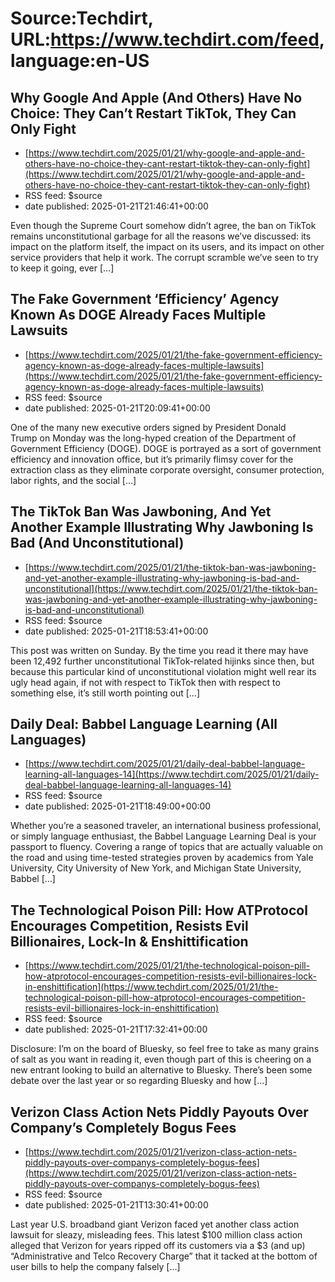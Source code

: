 # Source:Techdirt, URL:https://www.techdirt.com/feed, language:en-US

## Why Google And Apple (And Others) Have No Choice: They Can’t Restart TikTok, They Can Only Fight
 - [https://www.techdirt.com/2025/01/21/why-google-and-apple-and-others-have-no-choice-they-cant-restart-tiktok-they-can-only-fight](https://www.techdirt.com/2025/01/21/why-google-and-apple-and-others-have-no-choice-they-cant-restart-tiktok-they-can-only-fight)
 - RSS feed: $source
 - date published: 2025-01-21T21:46:41+00:00

Even though the Supreme Court somehow didn&#8217;t agree, the ban on TikTok remains unconstitutional garbage for all the reasons we&#8217;ve discussed: its impact on the platform itself, the impact on its users, and its impact on other service providers that help it work. The corrupt scramble we&#8217;ve seen to try to keep it going, ever [&#8230;]

## The Fake Government ‘Efficiency’ Agency Known As DOGE Already Faces Multiple Lawsuits
 - [https://www.techdirt.com/2025/01/21/the-fake-government-efficiency-agency-known-as-doge-already-faces-multiple-lawsuits](https://www.techdirt.com/2025/01/21/the-fake-government-efficiency-agency-known-as-doge-already-faces-multiple-lawsuits)
 - RSS feed: $source
 - date published: 2025-01-21T20:09:41+00:00

One of the many new executive orders signed by President Donald Trump on Monday was the long-hyped creation of the Department of Government Efficiency (DOGE). DOGE is portrayed as a sort of government efficiency and innovation office, but it&#8217;s primarily flimsy cover for the extraction class as they eliminate corporate oversight, consumer protection, labor rights, and the social [&#8230;]

## The TikTok Ban Was Jawboning, And Yet Another Example Illustrating Why Jawboning Is Bad (And Unconstitutional)
 - [https://www.techdirt.com/2025/01/21/the-tiktok-ban-was-jawboning-and-yet-another-example-illustrating-why-jawboning-is-bad-and-unconstitutional](https://www.techdirt.com/2025/01/21/the-tiktok-ban-was-jawboning-and-yet-another-example-illustrating-why-jawboning-is-bad-and-unconstitutional)
 - RSS feed: $source
 - date published: 2025-01-21T18:53:41+00:00

This post was written on Sunday. By the time you read it there may have been 12,492 further unconstitutional TikTok-related hijinks since then, but because this particular kind of unconstitutional violation might well rear its ugly head again, if not with respect to TikTok then with respect to something else, it’s still worth pointing out [&#8230;]

## Daily Deal: Babbel Language Learning (All Languages)
 - [https://www.techdirt.com/2025/01/21/daily-deal-babbel-language-learning-all-languages-14](https://www.techdirt.com/2025/01/21/daily-deal-babbel-language-learning-all-languages-14)
 - RSS feed: $source
 - date published: 2025-01-21T18:49:00+00:00

Whether you&#8217;re a seasoned traveler, an international business professional, or simply language enthusiast, the Babbel Language Learning Deal is your passport to fluency. Covering a range of topics that are actually valuable on the road and using time-tested strategies proven by academics from Yale University, City University of New York, and Michigan State University, Babbel [&#8230;]

## The Technological Poison Pill: How ATProtocol Encourages Competition, Resists Evil Billionaires, Lock-In & Enshittification
 - [https://www.techdirt.com/2025/01/21/the-technological-poison-pill-how-atprotocol-encourages-competition-resists-evil-billionaires-lock-in-enshittification](https://www.techdirt.com/2025/01/21/the-technological-poison-pill-how-atprotocol-encourages-competition-resists-evil-billionaires-lock-in-enshittification)
 - RSS feed: $source
 - date published: 2025-01-21T17:32:41+00:00

Disclosure: I’m on the board of Bluesky, so feel free to take as many grains of salt as you want in reading it, even though part of this is cheering on a new entrant looking to build an alternative to Bluesky. There’s been some debate over the last year or so regarding Bluesky and how [&#8230;]

## Verizon Class Action Nets Piddly Payouts Over Company’s Completely Bogus Fees
 - [https://www.techdirt.com/2025/01/21/verizon-class-action-nets-piddly-payouts-over-companys-completely-bogus-fees](https://www.techdirt.com/2025/01/21/verizon-class-action-nets-piddly-payouts-over-companys-completely-bogus-fees)
 - RSS feed: $source
 - date published: 2025-01-21T13:30:41+00:00

Last year U.S. broadband giant Verizon faced yet another class action lawsuit for sleazy, misleading fees. This latest $100 million class action alleged that Verizon for years ripped off its customers via a $3 (and up) &#8220;Administrative and Telco Recovery Charge&#8221; that it tacked at the bottom of user bills to help the company falsely [&#8230;]

